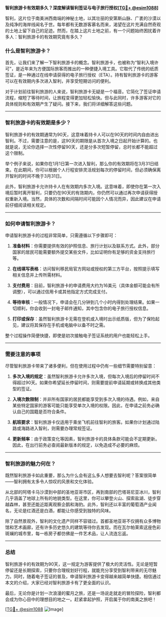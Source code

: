 **智利旅游卡有效期多久？深度解读智利签证与电子旅行授权[[TG💪+ @esim1088](https://t.me/s/esim1088)]**

智利，这片位于南美洲西南端的神秘土地，以其壮丽的安第斯山脉、广袤的沙漠以及纯净的海岸线闻名于世。每年都有无数游客慕名而来，渴望在这片充满自然奇观的土地上留下自己的足迹。然而，在踏上这片土地之前，有一个问题始终困扰着许多人：智利旅游卡的有效期究竟有多久？

### **什么是智利旅游卡？**

首先，让我们来了解一下智利旅游卡的概念。智利旅游卡，也被称为“智利入境许可”，是近年来为方便国际旅客而推出的一种便捷入境工具。它取代了传统的纸质签证，是一种通过在线申请获得的电子旅行授权（ETA）。持有智利旅游卡的游客可以在有效期内多次进入智利，并享受短期访问的便利。

对于计划前往智利旅游的人来说，智利旅游卡无疑是一个福音。它简化了签证申请流程，缩短了等待时间，让旅程变得更加轻松愉快。但与此同时，许多游客对它的具体规则和有效期产生了疑问。接下来，我们将详细解答这些问题。

---

### **智利旅游卡的有效期是多少？**

智利旅游卡的有效期通常为90天，这意味着持卡人可以在90天的时间内自由进出智利。不过，需要注意的是，这90天的期限是从首次入境之日起开始计算的。也就是说，无论你选择一次性停留90天，还是分多次短暂停留，总时长都不能超过这个限制。

举个例子来说，如果你在1月1日第一次进入智利，那么你的有效期将在3月31日结束。在此期间，你可以根据个人行程安排灵活规划每次的停留时间，但必须确保离开智利的时间不晚于3月31日。

此外，智利旅游卡允许持卡人在有效期内多次入境。这意味着，即使你在第一次入境后暂时离开智利，只要仍在90天的有效期内，你仍然可以通过再次申请获得授权重新入境。当然，具体的次数和间隔时间可能因个人情况而异，因此建议在申请前仔细阅读相关规定。

---

### **如何申请智利旅游卡？**

申请智利旅游卡的过程非常简单，只需遵循以下步骤即可：

1. **准备材料**：你需要提供有效的护照信息、旅行计划以及联系方式。此外，部分国家的居民可能需要额外提交某些文件，比如证明你有足够的资金支持旅行等。
   
2. **在线填写表格**：访问智利移民局官方网站或授权的第三方平台，按照提示填写相关信息并上传所需材料。

3. **支付费用**：目前，智利旅游卡的申请费用大约为16美元（具体金额可能会有所调整），可以通过信用卡或其他指定方式完成支付。

4. **等待审核**：一般情况下，申请会在几分钟到几个小时内得到处理结果。如果一切顺利，你会收到一封电子邮件通知，其中包含你的电子旅行授权信息。

5. **打印或保存**：虽然智利旅游卡无需在登机或入境时出示纸质版，但为了保险起见，建议将其保存在手机或电脑中以备不时之需。

整个过程操作简便快捷，即使是初次接触电子签证系统的用户也能轻松上手。

---

### **需要注意的事项**

尽管智利旅游卡带来了诸多便利，但在使用过程中仍有一些细节需要特别留意：

1. **多次入境的规定**：虽然智利旅游卡允许多次入境，但每次入境后的停留时间不得超过90天。如果你希望延长停留时间，则需要提前申请延期或转换成其他类型的签证。

2. **入境次数限制**：并非所有国家的居民都能享受到多次入境的待遇。例如，来自某些特定国家的游客可能只能享受单次入境的权限。因此，在申请之前务必确认自己的国籍是否符合条件。

3. **航班要求**：智利旅游卡仅适用于乘坐飞机前往智利的旅客。如果你计划通过陆路或海路进入智利，则需要办理常规签证。

4. **更新频率**：由于政策变化等因素，智利旅游卡的具体条款可能会不定期更新。因此，在出行前务必查阅最新版本的规定，以免造成不必要的麻烦。

---

### **智利旅游的魅力何在？**

既然智利旅游卡如此重要，那么为什么会有这么多人想要去智利呢？答案很简单——智利拥有太多令人惊叹的风景和文化体验。

从北部的阿塔卡马沙漠到中部的圣地亚哥市区，再到南部的巴塔哥尼亚冰川，智利几乎涵盖了地球上所有的地貌类型。在这里，你可以攀登火山、探索盐湖、徒步穿越森林，甚至还能近距离观察企鹅和海豹。此外，智利还以丰富的葡萄酒产业闻名，无论是红酒还是白酒，都能让你感受到独特的风味。

除了自然景观外，智利的文化遗产同样不容错过。首都圣地亚哥不仅拥有众多博物馆和艺术画廊，还有许多历史悠久的建筑等待你去发现。而在瓦尔帕莱索这座色彩斑斓的城市里，每一栋房子都仿佛是一件艺术品，让人流连忘返。

---

### **总结**

智利旅游卡的有效期为90天，这一规定为游客提供了极大的灵活性。无论是短暂停留还是长期探索，只要你合理规划好行程，就能充分享受到智利带来的无尽魅力。同时，随着电子签证的普及，申请智利旅游卡变得越来越简单快捷。相信通过本文的介绍，大家已经对智利旅游卡有了更全面的认识。

最后，无论你是计划一次浪漫的蜜月之旅，还是一场说走就走的冒险探险，智利都会成为你心目中的理想目的地之一。赶紧拿起护照，开启属于你的南美之旅吧！

[[TG💪+ @esim1088](https://t.me/s/esim1088) ![Image](https://i.postimg.cc/4NQfJmqS/Snipaste-2025-05-13-00-14-12.png)]